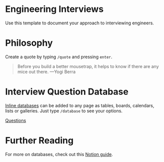 # Engineering Interviews

Use this template to document your approach to interviewing engineers.

# Philosophy

Create a quote by typing `/quote` and pressing `enter`.

> Before you build a better mousetrap, it helps to know if there are any mice out there. —Yogi Berra

# Interview Question Database

[Inline databases](https://www.notion.so/notion/Database-101-tables-boards-calendars-c523297c17634873a52317dd7a3e0b77#9e9467b13e7f4b3da3c70fe5f5617758) can be added to any page as tables, boards, calendars, lists or galleries. Just type `/database` to see your options. 

[Questions](Engineering%20Interviews/Questions.csv)

# Further Reading

For more on databases, check out this [Notion guide](https://www.notion.so/Database-101-build-and-view-fd8cd2d212f74c50954c11086d85997e).